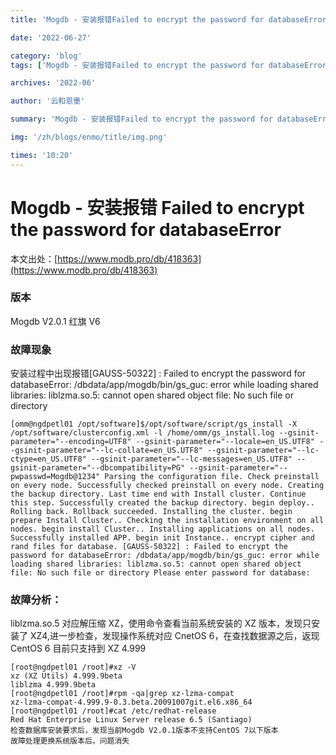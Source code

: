 ```yaml
---
title: 'Mogdb - 安装报错Failed to encrypt the password for databaseError'

date: '2022-06-27'

category: 'blog'
tags: ['Mogdb - 安装报错Failed to encrypt the password for databaseError']

archives: '2022-06'

author: '云和恩墨'

summary: 'Mogdb - 安装报错Failed to encrypt the password for databaseError'

img: '/zh/blogs/enmo/title/img.png'

times: '10:20'
---
```


# Mogdb - 安装报错 Failed to encrypt the password for databaseError

本文出处：[https://www.modb.pro/db/418363](https://www.modb.pro/db/418363)

### 版本

Mogdb V2.0.1
红旗 V6

### 故障现象

安装过程中出现报错[GAUSS-50322] : Failed to encrypt the password for databaseError:
/dbdata/app/mogdb/bin/gs_guc: error while loading shared libraries: liblzma.so.5: cannot open shared object file: No such file or directory

```
[omm@ngdpetl01 /opt/software]$/opt/software/script/gs_install -X /opt/software/clusterconfig.xml -l /home/omm/gs_install.log --gsinit-parameter="--encoding=UTF8" --gsinit-parameter="--locale=en_US.UTF8" --gsinit-parameter="--lc-collate=en_US.UTF8" --gsinit-parameter="--lc-ctype=en_US.UTF8" --gsinit-parameter="--lc-messages=en_US.UTF8" --gsinit-parameter="--dbcompatibility=PG" --gsinit-parameter="--pwpasswd=Mogdb@1234" Parsing the configuration file. Check preinstall on every node. Successfully checked preinstall on every node. Creating the backup directory. Last time end with Install cluster. Continue this step. Successfully created the backup directory. begin deploy.. Rolling back. Rollback succeeded. Installing the cluster. begin prepare Install Cluster.. Checking the installation environment on all nodes. begin install Cluster.. Installing applications on all nodes. Successfully installed APP. begin init Instance.. encrypt cipher and rand files for database. [GAUSS-50322] : Failed to encrypt the password for databaseError: /dbdata/app/mogdb/bin/gs_guc: error while loading shared libraries: liblzma.so.5: cannot open shared object file: No such file or directory Please enter password for database:
```

### 故障分析：

liblzma.so.5 对应解压缩 XZ，使用命令查看当前系统安装的 XZ 版本，发现只安装了 XZ4,进一步检查，发现操作系统对应 CnetOS 6，在查找数据源之后，返现 CentOS 6 目前只支持到 XZ 4.999

```
[root@ngdpetl01 /root]#xz -V
xz (XZ Utils) 4.999.9beta
liblzma 4.999.9beta
[root@ngdpetl01 /root]#rpm -qa|grep xz-lzma-compat
xz-lzma-compat-4.999.9-0.3.beta.20091007git.el6.x86_64
[root@ngdpetl01 /root]#cat /etc/redhat-release
Red Hat Enterprise Linux Server release 6.5 (Santiago)
检查数据库安装要求后，发现当前Mogdb V2.0.1版本不支持CentOS 7以下版本
故障处理更换系统版本后，问题消失
```
